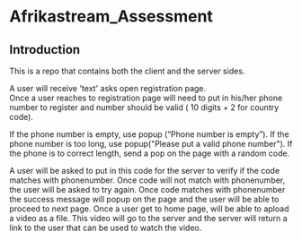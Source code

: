 # Afrikastream_Assessment


## Introduction

This is a repo that contains both the client and the server sides.



















  A user will receive 'text' asks open registration page.  
  Once a user reaches to registration page will need to put in his/her  phone number  to register and number should be valid ( 10 digits + 2 for country  code).
 
 If the phone number is empty, use popup (“Phone number is empty”).
 If the phone number is too long, use popup("Please put a valid phone number").
 If the phone is to correct length, send a pop  on the page with a random code. 
 
 A user will be asked to put in this code for the server to verify if the code matches with phonenumber.
 Once code will not match with phonenumber, the user will be asked to try again.
 Once code matches with phonenumber the success message will popup on the page and the user will be able to proceed to  next page.
 Once a user get to home page, will be able to apload a video as a file.
 This video will go to the server and the server will return a link to the user that can be used to watch the video.
 


